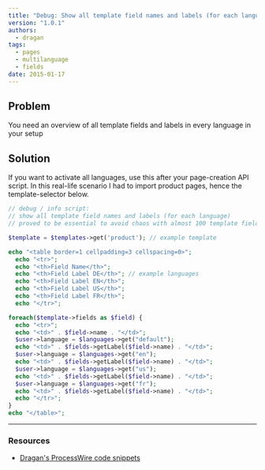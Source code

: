 ```yaml
---
title: "Debug: Show all template field names and labels (for each language)"
version: "1.0.1"
authors:
  - dragan
tags:
  - pages
  - multilanguage
  - fields
date: 2015-01-17
---
```


## Problem

You need an overview of all template fields and labels in every language in your setup

## Solution

If you want to activate all languages, use this after your page-creation API script. In this real-life scenario I had to import product pages, hence the template-selector below.

```php
// debug / info script:
// show all template field names and labels (for each language)
// proved to be essential to avoid chaos with almost 100 template fields in a product template

$template = $templates->get('product'); // example template

echo "<table border=1 cellpadding=3 cellspacing=0>";
  echo "<tr>";
  echo "<th>Field Name</th>";
  echo "<th>Field Label DE</th>"; // example languages
  echo "<th>Field Label EN</th>";
  echo "<th>Field Label US</th>";
  echo "<th>Field Label FR</th>";
  echo "</tr>";

foreach($template->fields as $field) {
  echo "<tr>";
  echo "<td>" . $field->name . "</td>";
  $user->language = $languages->get("default");
  echo "<td>" . $fields->getLabel($field->name) . "</td>";
  $user->language = $languages->get("en");
  echo "<td>" . $fields->getLabel($field->name) . "</td>";
  $user->language = $languages->get("us");
  echo "<td>" . $fields->getLabel($field->name) . "</td>";
  $user->language = $languages->get("fr");
  echo "<td>" . $fields->getLabel($field->name) . "</td>";
  echo "</tr>";
}
echo "</table>";
```

---

### Resources

- [Dragan's ProcessWire code snippets](https://github.com/dragan1700/pw/blob/master/showAllMultilangFields.php)
